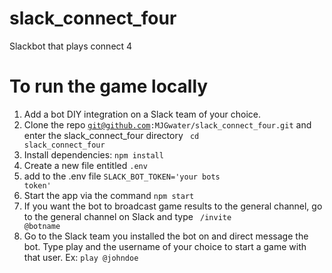 # slack_connect_four
Slackbot that plays connect 4



# To run the game locally
1. Add a bot DIY integration on a Slack team of your choice.
2. Clone the repo
 <code>git@github.com:MJGwater/slack_connect_four.git</code>
 and enter the slack_connect_four directory   <code> cd slack_connect_four</code>
3. Install dependencies: <code>npm install</code>
4. Create a new file entitled <code>.env</code>
5. add to the .env file <code>SLACK_BOT_TOKEN='your bots token'</code>
6. Start the app via the command <code>npm start</code>
7. If you want the bot to broadcast game results to the general channel, go to the general channel on Slack and type <code> /invite @botname </code>
8. Go to the Slack team you installed the bot on and direct message the bot. Type play and the username of your choice to start a game with that user. Ex: <code>play @johndoe </code> 